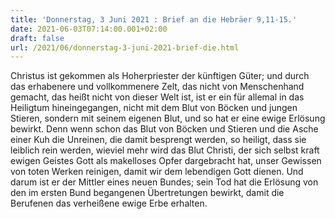 ```yaml
---
title: 'Donnerstag, 3 Juni 2021 : Brief an die Hebräer 9,11-15.'
date: 2021-06-03T07:14:00.001+02:00
draft: false
url: /2021/06/donnerstag-3-juni-2021-brief-die.html
---
```


Christus ist gekommen als Hoherpriester der künftigen Güter; und durch das erhabenere und vollkommenere Zelt, das nicht von Menschenhand gemacht, das heißt nicht von dieser Welt ist, ist er ein für allemal in das Heiligtum hineingegangen, nicht mit dem Blut von Böcken und jungen Stieren, sondern mit seinem eigenen Blut, und so hat er eine ewige Erlösung bewirkt. Denn wenn schon das Blut von Böcken und Stieren und die Asche einer Kuh die Unreinen, die damit besprengt werden, so heiligt, dass sie leiblich rein werden, wieviel mehr wird das Blut Christi, der sich selbst kraft ewigen Geistes Gott als makelloses Opfer dargebracht hat, unser Gewissen von toten Werken reinigen, damit wir dem lebendigen Gott dienen. Und darum ist er der Mittler eines neuen Bundes; sein Tod hat die Erlösung von den im ersten Bund begangenen Übertretungen bewirkt, damit die Berufenen das verheißene ewige Erbe erhalten.